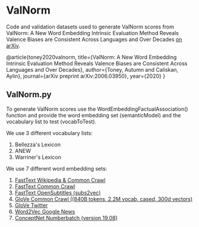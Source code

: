# ValNorm
Code and validation datasets used to generate ValNorm scores from ValNorm: A New Word Embedding Intrinsic Evaluation Method Reveals Valence Biases are Consistent Across Languages and Over Decades [on arXiv](https://arxiv.org/abs/2006.03950). 

@article{toney2020valnorm,
  title={ValNorm: A New Word Embedding Intrinsic Evaluation Method Reveals Valence Biases are Consistent Across Languages and Over Decades},
  author={Toney, Autumn and Caliskan, Aylin},
  journal={arXiv preprint arXiv:2006.03950},
  year={2020}
}

## ValNorm.py 
To generate ValNorm scores use the WordEmbeddingFactualAssociation() function and provide the word embedding set (semanticModel) and the vocabulary list to test (vocabToTest). 

We use 3 different vocabulary lists:
1. Bellezza's Lexicon
2. ANEW
3. Warriner's Lexicon

We use 7 different word embedding sets:
1. [FastText Wikipedia & Common Crawl](https://fasttext.cc/docs/en/crawl-vectors.html)
2. [FastText Common Crawl](https://fasttext.cc/docs/en/english-vectors.html)
3. [FastText OpenSubtitles (subs2vec)](https://github.com/jvparidon/subs2vec)
4. [GloVe Common Crawl ((840B tokens, 2.2M vocab, cased, 300d vectors)](https://nlp.stanford.edu/projects/glove/)
5. [GloVe Twitter](https://nlp.stanford.edu/projects/glove/)
6. [Word2Vec Google News](https://code.google.com/archive/p/word2vec/)
7. [ConceptNet Numberbatch (version 19.08)](https://github.com/commonsense/conceptnet-numberbatch) 
